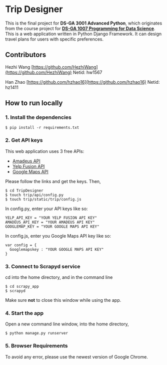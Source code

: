 # Trip Designer

This is the final project for **DS-GA 3001 Advanced Python**, which originates from the course project for [**DS-GA 1007 Programming for Data Science**](https://github.com/hzhao16/final_project/tree/master/hz1411-hw1567-sar516-master). This is a web application written in Python Django Framework. It can design travel plans for users with specific preferences.

## Contributors

Hezhi Wang [https://github.com/HezhiWang](https://github.com/HezhiWang) Netid: hw1567

Han Zhao [https://github.com/hzhao16](https://github.com/hzhao16) Netid: hz1411

## How to run locally

### 1. Install the dependencies

```
$ pip install -r requirements.txt
```

### 2. Get API keys

This web application uses 3 free APIs:

- [Amadeus API](https://sandbox.amadeus.com/api-catalog)
- [Yelp Fusion API](https://www.yelp.com/developers/faq)
- [Google Maps API](https://developers.google.com/maps/documentation/javascript/get-api-key)

Please follow the links and get the keys. Then,

```
$ cd TripDesigner
$ touch trip/api/config.py
$ touch trip/static/trip/config.js
```
In config.py, enter your API keys like so:
```
YELP_API_KEY = "YOUR YELP FUSION API KEY" 
AMADEUS_API_KEY = "YOUR AMADEUS API KEY"
GOOGLEMAP_KEY = "YOUR GOOGLE MAPS API KEY"
```
In config.js, enter you Google Maps API key like so:
```
var config = {
  Googlemapskey : "YOUR GOOGLE MAPS API KEY"
}
```

### 3. Connect to Scrapyd service
cd into the home directory, and in the command line
```
$ cd scrapy_app
$ scrapyd
```
Make sure **not** to close this window while using the app.

### 4. Start the app
Open a new command line window, into the home directory,
```
$ python manage.py runserver
```

### 5. Browser Requirements
To avoid any error, please use the newest version of Google Chrome. 
